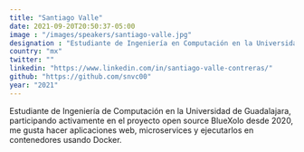 ```yaml
---
title: "Santiago Valle"
date: 2021-09-20T20:50:37-05:00
image : "/images/speakers/santiago-valle.jpg"
designation : "Estudiante de Ingeniería en Computación en la Universidad de Guadalajara"
country: "mx"
twitter: ""
linkedin: "https://www.linkedin.com/in/santiago-valle-contreras/"
github: "https://github.com/snvc00"
year: "2021"
---
```


Estudiante de Ingeniería de Computación en la Universidad de Guadalajara, participando activamente en el proyecto open source BlueXolo desde 2020, me gusta hacer aplicaciones web, microservices y ejecutarlos en contenedores usando Docker.
